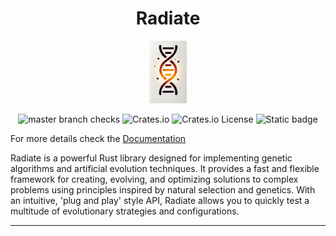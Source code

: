 <h1 align="center">Radiate</h1>
<p align="center">
  <img src="/docs/assets/radiate.png" height="100">
</p>

<span align="center">

  ![master branch checks][master_branch_checks] ![Crates.io][crates_link] ![Crates.io License][license] ![Static badge][static_evolution_badge]

</span>

[crates_link]: https://img.shields.io/crates/v/radiate

[master_branch_checks]: https://img.shields.io/github/check-runs/pkalivas/radiate/master

[license]: https://img.shields.io/crates/l/radiate

[static_evolution_badge]: https://img.shields.io/badge/evolution-genetics-default

[rust_badge]: https://img.shields.io/badge/rust-%23000000.svg?logo=rust&logoColor=orange

[jenetics_link]: https://github.com/jenetics/jenetics

[genevo_link]: https://github.com/innoave/genevo

[radiate_legacy]: https://github.com/pkalivas/radiate.legacy
 

For more details check the [Documentation](https://pkalivas.github.io/radiate/)

Radiate is a powerful Rust library designed for implementing genetic algorithms and artificial evolution techniques. It
provides a fast and flexible framework for creating, evolving, and optimizing solutions to complex problems using principles
inspired by natural selection and genetics. With an intuitive, 'plug and play' style API, Radiate allows you to quickly test a multitude of evolutionary strategies and configurations.

---

<!-- ## Examples

The radiate-examples directory contains several examples demonstrating the capabilities of the library, including:

* **[Min-Sum](https://github.com/pkalivas/radiate/blob/master/radiate-examples/min-sum/src/main.rs)**: An example of
  minimizing a sum of integers.
* **[N-Queens](https://github.com/pkalivas/radiate/blob/master/radiate-examples/nqueens/src/main.rs)**: A classic
  problem in which the goal is to place N queens on a chessboard such that no two queens threaten each other.
* **[Knapsack](https://github.com/pkalivas/radiate/blob/master/radiate-examples/knapsack/src/main.rs)**: Another classic
  problem for evolutionary algorithms.
* **[Regression Graph](https://github.com/pkalivas/radiate/blob/master/radiate-examples/regression-graph/src/main.rs)**:
  Evolve a ```Graph<f32>``` (essentially a graph based neural network) for regression analysis.
*
    *

*[Simple Memory Graph](https://github.com/pkalivas/radiate/blob/master/radiate-examples/simple-memory-graph/src/main.rs)
**: Evolve a ```Graph<f32>``` (Neural Network) using recurrent connections for Neural Network based memory.

* **[XOR Graph](https://github.com/pkalivas/radiate/blob/master/radiate-examples/xor-graph/src/main.rs)**: Evolve a
  ```Graph<f32>``` to solve the classic [XOR problem](https://dev.to/jbahire/demystifying-the-xor-problem-1blk). -->
